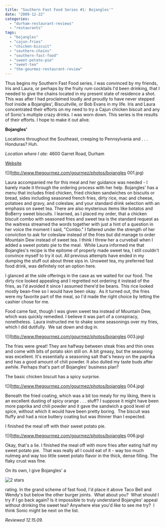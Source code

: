 ```yaml
---
title: "Southern Fast Food Series #1: Bojangles'"
date: "2009-12-22"
categories:
  - "durham-restaurant-reviews"
  - "restaurants"
tags:
  - "bojangles"
  - "cajun-fries"
  - "chicken-biscuit"
  - "southern-chains"
  - "southern-fast-food"
  - "sweet-potato-pie"
  - "sweet-tea"
  - "the-gourmez-restaurant-review"
---
```


Thus begins my Southern Fast Food series. I was convinced by my friends, Iris and Laura, or perhaps by the fruity rum cocktails I'd been drinking, that I needed to give the chains located in my present state of residence a shot. This was after I had proclaimed loudly and proudly to have never stepped foot inside a Bojangles', Biscuitville, or Bob Evans in my life. Iris and Laura concentrated their efforts on my need to try a Cajun chicken biscuit and any of Sonic's multiple crazy drinks. I was worn down. This series is the results of their efforts. I hope to make it out alive.

**Bojangles'**

Locations throughout the Southeast, creeping to Pennsylvania and . . . Honduras? Huh.

_Location where I ate:_ 4600 Garret Road, Durham

[Website](http://www.bojangles.com/aboutus_history.html)

![](http://www.thegourmez.com/gourmez/photos/bojangles 001.jpg)

Laura accompanied me for this meal and her guidance was needed - I barely made it through the ordering process with her help. Bojangles' has a menu that includes fried chicken, fried chicken sandwiches on biscuits or bread, sides including seasoned french fries, dirty rice, mac and cheese, potatoes and gravy, and coleslaw, and your standard drink selection with an emphasis on sweet tea. There are also mysterious items like botatos and BoBerry sweet biscuits. I learned, as I placed my order, that a chicken biscuit combo with seasoned fries and sweet tea is the standard request as the waitress streamed the words together with just a hint of a question in her voice the moment I said, "Combo." I faltered under the strength of her conviction to ask for coleslaw instead of the fries but did manage to order Mountain Dew instead of sweet tea. I think I threw her a curveball when I added a sweet potato pie to the meal.  While Laura informed me that Bojangles's recipe is the epitome of properly made sweet tea, I still couldn't convince myself to try it out. All previous attempts have ended in my dumping the stuff out about three sips in. Unsweet tea, my preferred fast food drink, was definitely not an option here.

I glanced at the side offerings in the case as we waited for our food. The dirty rice looked appealing and I regretted not ordering it instead of the fries, as I'd avoided it since I assumed there'd be beans. This rice looked mostly bean-free so I would have been okay.  As it turned out, the fries were my favorite part of the meal, so I'd made the right choice by letting the cashier chose for me.

Food came fast, though I was given sweet tea instead of Mountain Dew, which was quickly remedied. I believe it was part of a conspiracy, nonetheless.  Laura instructed me to shake some seasonings over my fries, which I did dutifully.  We sat down and dug in.

![](http://www.thegourmez.com/gourmez/photos/bojangles 003.jpg)

The fries were great! They are halfway between steak fries and thin ones and come with bits of potato skin still on. A bit greasy, but the seasoning was excellent. It's essentially a seasoning salt that's heavy on the paprika and has a good amount of chili powder. It also dulled my taste buds after awhile. Perhaps that's part of Bojangles' business plan?

The basic chicken biscuit has a spicy surprise.

![](http://www.thegourmez.com/gourmez/photos/bojangles 004.jpg)

Beneath the fried coating, which was a bit too mealy for my liking, there is an excellent dusting of spicy orange . . . stuff? I suppose it might have been more paprika and chili powder and it gave the sandwich a good level of spice, without which it would have been pretty boring.  The biscuit was fluffy and had a nice buttery coating but was thinner than I expected.

I finished the meal off with their sweet potato pie.

![](http://www.thegourmez.com/gourmez/photos/bojangles 006.jpg)

Okay, that's a lie. I finished the meal off with more fries after eating half my sweet potato pie.  That was really all I could eat of it - way too much nutmeg and way too little sweet potato flavor in the thick, dense filling. The flaky crust was fine.

On its own, I give Bojangles' a




<div class="caption">

![2 stars](http://s3.amazonaws.com/thegourmez-wpmedia/2009/02/rating_chicken11.gif "rating_chicken11")</div>


rating. In the grand scheme of fast food, I'd place it above Taco Bell and Wendy's but below the other burger joints.  What about you?  What should I try if I go back again? Is it impossible to truly understand Bojangles' appeal without drinking the sweet tea? Anywhere else you'd like to see me try?  I think Sonic might be next on the list.

_Reviewed 12.15.09._

